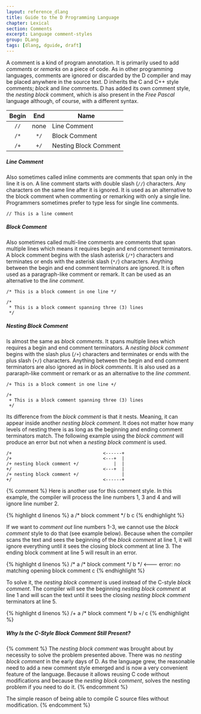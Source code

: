 ```yaml
---
layout: reference_dlang
title: Guide to the D Programming Language
chapter: Lexical
section: Comments
excerpt: Language comment-styles
group: DLang
tags: [dlang, dguide, draft]
---
```


A comment is a kind of program annotation. It is primarily used to add _comments_ or _remarks_ on a piece of code.
As in other programming languages, comments are ignored or discarded by the D compiler and may be placed anywhere in the source text.
D inherits the C and C++ style comments; _block_ and _line_ comments.
D has added its own comment style, the _nesting block_ comment, which is also present in the _Free Pascal_ language although, of course, with a different syntax.

| Begin | End   | Name |
|:-----:|:-----:|------|
| `//`  | none  | Line Comment |
| `/*`  | `*/`  | Block Comment |
| `/+`  | `+/`  | Nesting Block Comment |

##### Line Comment

Also sometimes called inline comments are comments that span only in the line it is on.
A line comment starts with double slash (`//`) characters. Any characters on the same line after it is ignored.
It is used as an alternative to the block comment when commenting or remarking with only a single line.
Programmers sometimes prefer to type less for single line comments.

~~~
// This is a line comment
~~~

##### Block Comment

Also sometimes called multi-line comments are comments that span multiple lines which means it requires begin and end comment terminators.
A block comment begins with the slash asterisk (`/*`) characters and terminates or ends with the asterisk slash (`*/`) characters.
Anything between the begin and end comment terminators are ignored.
It is often used as a paragraph-like comment or remark.
It can be used as an alternative to the _line comment_.

~~~
/* This is a block comment in one line */

/*
 * This is a block comment spanning three (3) lines
 */
~~~

##### Nesting Block Comment

Is almost the same as _block comments_.
It spans multiple lines which requires a begin and end comment terminators.
A _nesting block comment_ begins with the slash plus (`/+`) characters and terminates or ends with the plus slash (`+/`) characters.
Anything between the begin and end comment terminators are also ignored as in _block comments_.
It is also used as a pararaph-like comment or remark or as an alternative to the _line comment_.

~~~
/+ This is a block comment in one line +/

/+
 + This is a block comment spanning three (3) lines
 +/
~~~

Its difference from the _block comment_ is that it nests.
Meaning, it can appear inside another _nesting block comment_.
It does not matter how many levels of nesting there is as long as the beginning and ending comment terminators match.
The following example using the _block comment_ will produce an error but not when a _nesting block comment_ is used.

~~~
/+                                  <------+
/+                                  <---+  |
/+ nesting block comment +/             |  |
+/                                  <---+  |
/+ nesting block comment +/                |
+/                                  <------+
~~~

{% comment %}
Here is another use for this comment style.
In this example, the compiler will process the line numbers 1, 3 and 4 and will ignore line number 2.

{% highlight d linenos %}
a
/* block comment */
b
c
{% endhighlight %}

If we want to _comment out_ line numbers 1-3, we cannot use the _block comment_ style to do that (see example below).
Because when the compiler scans the text and sees the beginning of the _block comment_ at line 1, it will ignore everything until it sees the closing block comment at line 3.
The ending block comment at line 5 will result in an error.

{% highlight d linenos %}
/*
a
/* block comment */
b
*/                      <--- error: no matching opening block comment
c
{% endhighlight %}

To solve it, the _nesting block comment_ is used instead of the C-style _block comment_.
The compiler will see the beginning _nesting block comment_ at line 1 and will scan the text until it sees the closing _nesting block comment_ terminators at line 5.

{% highlight d linenos %}
/+
a
/* block comment */
b
+/
c
{% endhighlight %}

##### Why Is the C-Style Block Comment Still Present?

{% comment %}
The _nesting block comment_ was brought about by necessity to solve the problem presented above.
There was no _nesting block comment_ in the early days of D.
As the language grew, the reasonable need to add a new comment style emerged and is now a very convenient feature of the language.
Because it allows reusing C code without modifications and because the _nesting block comment_, solves the nesting problem if you need to do it.
{% endcomment %}

The simple reason of being able to compile C source files without modification.
{% endcomment %}
